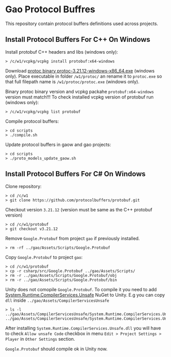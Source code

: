 # Gao Protocol Buffres 

This repository contain protocol buffers definitions used across projects.

## Install Protocol Buffers For C++ On Windows 

Install protobuf C++ headers and libs (windows only):

```
> /c/w1/vcpkg/vcpkg install protobuf:x64-windows

```

Download [protoc binary protoc-3.21.12-windows-x86_64.exe](https://repo1.maven.org/maven2/com/google/protobuf/protoc/3.21.12/) (windows only).
Place executable in folder `/w1/protoc/` an rename it to `protoc.exe` so that full filepath name is  `/w1/protoc/protoc.exe` (windows only).

Binary protoc binary version and vcpkg packahe `protobuf:x64-windows` version must match!!!
To check installed vcpkg version of protobuf run (windows only):

```
> /c/w1/vcpkg/vcpkg list protobuf
```

Compile protocol buffers:

```
> cd scripts
> ./compile.sh
```

Update protocol buffers in gaow and gao projects:


```
> cd scripts
> ./proto_models_update_gaow.sh
```
## Install Protocol Buffers For C# On Windows 

Clone repository:

```
> cd /c/w1
> git clone https://github.com/protocolbuffers/protobuf.git
```

Checkout version `3.21.12` (version must be same as the C++ protobuf version)

```
> cd /c/w1/protobuf
> git checkout v3.21.12
```

Remove `Google.Protobuf` from project `gao` if previously installed.

```
> rm -rf ../gao/Assets/Scripts/Google.Protobuf
```

Copy `Google.Protobuf` to project `gao`:

```
> cd /c/w1/protobuf
> cp -r csharp/src/Google.Protobuf ../gao/Assets/Scripts/ 
> rm -r ../gao/Assets/Scripts/Google.Protobuf/obj
> rm -r ../gao/Assets/Scripts/Google.Protobuf/bin
```

Unity does not comopile `Google.Protobuf`. To compile it you need to add [System.Runtime.CompilerServices.Unsafe](https://www.nuget.org/packages/System.Runtime.CompilerServices.Unsafe) NuGet to Unity.
E.g you can copy `dll` inside `../gao/Assets/CompilerServicesUnsafe`


```
> ls -l ../gao/Assets/CompilerServicesUnsafe/System.Runtime.CompilerServices.Unsafe.dll 
../gao/Assets/CompilerServicesUnsafe/System.Runtime.CompilerServices.Unsafe.dll*
```

After installing `System.Runtime.CompilerServices.Unsafe.dll` you will have to check `Allow unsafe Code` checkbox in menu `Edit > Project Settings > Player` in `Other Settings` section. 

`Google.Protobuf` should compile ok in Unity now.
